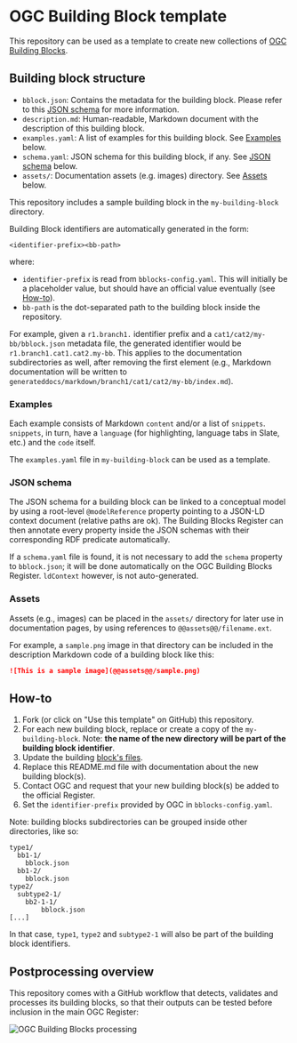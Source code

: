 # OGC Building Block template

This repository can be used as a template to create new collections of
[OGC Building Blocks](https://opengeospatial.github.io/bblocks). 

## Building block structure

- `bblock.json`: Contains the metadata for the building block. Please refer to this
  [JSON schema](https://github.com/avillar/bblocks/blob/master/metadata-schema.yaml) for more information.
- `description.md`: Human-readable, Markdown document with the description of this building block.
- `examples.yaml`: A list of examples for this building block. See [Examples](#examples) below.
- `schema.yaml`: JSON schema for this building block, if any. See [JSON schema](#json-schema) below.
- `assets/`: Documentation assets (e.g. images) directory. See [Assets](#assets) below.

This repository includes a sample building block in the `my-building-block` directory.

Building Block identifiers are automatically generated in the form:

```
<identifier-prefix><bb-path>
```

where:

- `identifier-prefix` is read from `bblocks-config.yaml`. This will initially be a placeholder value,
  but should have an official value eventually (see [How-to](#how-to)).
- `bb-path` is the dot-separated path to the building block inside the repository.
 
For example, given a `r1.branch1.` identifier prefix and a `cat1/cat2/my-bb/bblock.json` metadata file,
the generated identifier would be `r1.branch1.cat1.cat2.my-bb`. This applies to the documentation
subdirectories as well, after removing the first element (e.g., Markdown documentation will be written to 
`generateddocs/markdown/branch1/cat1/cat2/my-bb/index.md`).

### Examples

Each example consists of Markdown `content` and/or a list of `snippets`. `snippets`, in turn,
have a `language` (for highlighting, language tabs in Slate, etc.) and the `code` itself. 

The `examples.yaml` file in `my-building-block` can be used as a template.

### JSON schema

The JSON schema for a building block can be linked to a conceptual model by using a root-level `@modelReference`
property pointing to a JSON-LD context document (relative paths are ok). The Building Blocks Register can 
then annotate every property inside the JSON schemas with their corresponding RDF predicate automatically.

If a `schema.yaml` file is found, it is not necessary to add the `schema` property to `bblock.json`; it will
be done automatically on the OGC Building Blocks Register. `ldContext` however, is not auto-generated. 

### Assets

Assets (e.g., images) can be placed in the `assets/` directory for later use in documentation pages,
by using references to `@@assets@@/filename.ext`.

For example, a `sample.png` image in that directory can be included in the description
Markdown code of a building block like this:

```markdown
![This is a sample image](@@assets@@/sample.png)
```

## How-to

1. Fork (or click on "Use this template" on GitHub) this repository.
2. For each new building block, replace or create a copy of the `my-building-block`.
   Note: **the name of the new directory will be part of the building block identifier**.
3. Update the building [block's files](#building-block-structure).
4. Replace this README.md file with documentation about the new building block(s).
5. Contact OGC and request that your new building block(s) be added to the official Register.
6. Set the `identifier-prefix` provided by OGC in `bblocks-config.yaml`.

Note: building blocks subdirectories can be grouped inside other directories, like so:

```
type1/
  bb1-1/
    bblock.json
  bb1-2/
    bblock.json
type2/
  subtype2-1/
    bb2-1-1/
        bblock.json
[...]
```

In that case, `type1`, `type2` and `subtype2-1` will also be part of the building block identifiers.

## Postprocessing overview

This repository comes with a GitHub workflow that detects, validates and processes its building blocks,
so that their outputs can be tested before inclusion in the main OGC Register:

![OGC Building Blocks processing](https://raw.githubusercontent.com/avillar/bblocks-postprocess/master/process.png)

